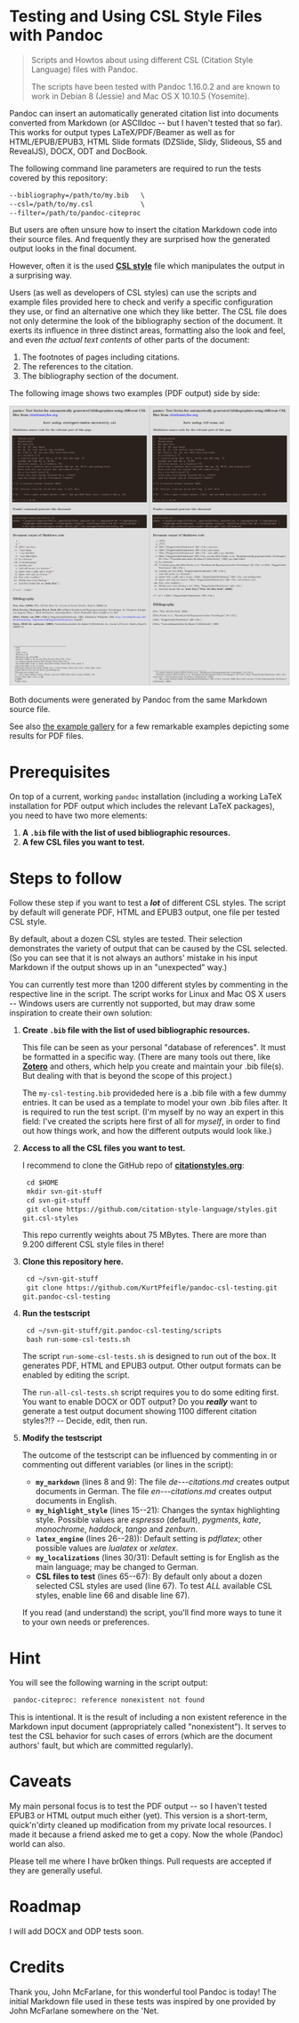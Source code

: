 # Testing and Using CSL Style Files with Pandoc

> Scripts and Howtos about using different CSL (Citation Style Language) files with Pandoc.
>
> The scripts have been tested with Pandoc 1.16.0.2 and are known to work in Debian 8 (Jessie) and Mac OS X 10.10.5 (Yosemite).

Pandoc can insert an automatically generated citation list into documents converted from Markdown (or ASCIIdoc -- but I haven't tested that so far).
This works for output types LaTeX/PDF/Beamer as well as for HTML/EPUB/EPUB3, HTML Slide formats (DZSlide, Slidy, Slideous, S5 and RevealJS), DOCX, ODT and DocBook.

The following command line parameters are required to run the tests covered by this repository:

    --bibliography=/path/to/my.bib   \
    --csl=/path/to/my.csl            \
    --filter=/path/to/pandoc-citeproc

But users are often unsure how to insert the citation Markdown code into their source files.
And frequently they are surprised how the generated output looks in the final document.

However, often it is the used **[CSL style](http://en.wikipedia.org/wiki/Citation_Style_Language)** file which manipulates the output in a surprising way.

Users (as well as developers of CSL styles) can use the scripts and example files provided here to check and verify a specific configuration they use, or find an alternative one which they like better.
The CSL file does not only determine the look of the bibliography section of the document.
It exerts its influence in three distinct areas, formatting also the look and feel, and even *the actual text contents* of other parts of the document:

1. The footnotes of pages including citations.
1. The references to the citation.
1. The bibliography section of the document.

The following image shows two examples (PDF output) side by side:

![Left: "stuttgart-media-university.csl". Right: "rtf-scan.csl"](./images/2-examples.png)

Both documents were generated by Pandoc from the same Markdown source file.

See also [the example gallery](example-gallery.md) for a few remarkable examples depicting some results for PDF files.

# Prerequisites

On top of a current, working `pandoc` installation (including a working LaTeX installation for PDF output which includes the relevant LaTeX packages), you need to have two more elements:

1. **A `.bib` file with the list of used bibliographic resources.**
1. **A few CSL files you want to test.**


# Steps to follow

Follow these step if you want to test a ***lot*** of different CSL styles.
The script by default will generate PDF, HTML and EPUB3 output, one file per tested CSL style.

By default, about a dozen CSL styles are tested.
Their selection demonstrates the variety of output that can be caused by the CSL selected.
(So you can see that it is not always an authors' mistake in his input Markdown if the output shows up in an "unexpected" way.)

You can currently test more than 1200 different styles by commenting in the respective line in the script.
The script works for Linux and Mac OS X users -- Windows users are currently not supported, but may draw some inspiration to create their own solution:

1. **Create `.bib` file with the list of used bibliographic resources.**

    This file can be seen as your personal "database of references".
    It must be formatted in a specific way.
    (There are many tools out there, like **[Zotero](https://www.zotero.org/)** and others, which help you create and maintain your .bib file(s).
    But dealing with that is beyond the scope of this project.)

    The `my-csl-testing.bib` provideded here is a .bib file with a few dummy entries.
    It can be used as a template to model your own .bib files after.
    It is required to run the test script.
    (I'm myself by no way an expert in this field: I've created the scripts here first of all for *myself*, in order to find out how things work, and how the different outputs would look like.)

1. **Access to all the CSL files you want to test.**

    I recommend to clone the GitHub repo of **[citationstyles.org](http://citationstyles.org)**:

        cd $HOME
        mkdir svn-git-stuff
        cd svn-git-stuff
        git clone https://github.com/citation-style-language/styles.git git.csl-styles

    This repo currently weights about 75 MBytes.
    There are more than 9.200 different CSL style files in there!

1. **Clone this repository here.**

        cd ~/svn-git-stuff
        git clone https://github.com/KurtPfeifle/pandoc-csl-testing.git git.pandoc-csl-testing

1. **Run the testscript**

        cd ~/svn-git-stuff/git.pandoc-csl-testing/scripts
        bash run-some-csl-tests.sh

    The script `run-some-csl-tests.sh` is designed to run out of the box.
    It generates PDF, HTML and EPUB3 output.
    Other output formats can be enabled by editing the script.

    The `run-all-csl-tests.sh` script requires you to do some editing first.
    You want to enable DOCX or ODT output?
    Do you ***really*** want to generate a test output document showing 1100 different citation styles?!? -- 
    Decide, edit, then run.

1. **Modify the testscript**

   The outcome of the testscript can be influenced by commenting in or commenting out different variables (or lines in the script):

    - **`my_markdown`** (lines 8 and 9): The file *de---citations.md* creates output documents in German.
        The file *en---citations.md*   creates output documents in English.
    - **`my_highlight_style`** (lines 15--21): Changes the syntax highlighting style.
        Possible values are *espresso* (default), *pygments*, *kate*, *monochrome*, *haddock*, *tango* and *zenburn*.
    - **`latex_engine`** (lines 26--28)): Default setting is *pdflatex*; other possible values are *lualatex* or *xelatex*.
    - **`my_localizations`** (lines 30/31): Default setting is for English as the main language; may be changed to German.
    - **CSL files to test** (lines 65--67): By default only about a dozen selected CSL styles are used (line 67). To test *ALL* available CSL styles, enable line 66 and disable line 67).

   If  you read (and understand) the script, you'll find more ways to tune it to your own needs or preferences.

# Hint

You will see the following warning in the script output:

```bash
 pandoc-citeproc: reference nonexistent not found
```

This is intentional.
It is the result of including a non existent reference in the Markdown input document (appropriately called "nonexistent").
It serves to test the CSL behavior for such cases of errors (which are the document authors' fault, but which are committed regularly).

# Caveats

My main personal focus is to test the PDF output -- so I haven't tested EPUB3 or HTML output much either (yet).
This version is a short-term, quick'n'dirty cleaned up modification from my private local resources.
I made it because a friend asked me to get a copy.
Now the whole (Pandoc) world can also.

Please tell me where I have br0ken things.
Pull requests are accepted if they are generally useful.

# Roadmap

I will add DOCX and ODP tests soon.

# Credits

Thank you, John McFarlane, for this wonderful tool Pandoc is today!
The initial Markdown file used in these tests was inspired by one provided by John McFarlane somewhere on the 'Net.

